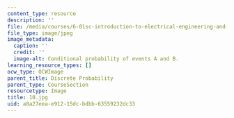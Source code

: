 ```yaml
---
content_type: resource
description: ''
file: /media/courses/6-01sc-introduction-to-electrical-engineering-and-computer-science-i-spring-2011/a8a27eeae91215dcbdbb63559232dc33_10.jpg
file_type: image/jpeg
image_metadata:
  caption: ''
  credit: ''
  image-alt: Conditional probability of events A and B.
learning_resource_types: []
ocw_type: OCWImage
parent_title: Discrete Probability
parent_type: CourseSection
resourcetype: Image
title: 10.jpg
uid: a8a27eea-e912-15dc-bdbb-63559232dc33
---
```

